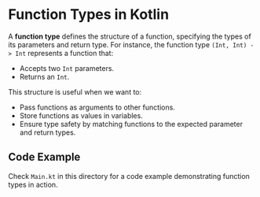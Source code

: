 # Function Types in Kotlin

A **function type** defines the structure of a function, specifying the types of its parameters and return type. For instance, the function type `(Int, Int) -> Int` represents a function that:
- Accepts two `Int` parameters.
- Returns an `Int`.

This structure is useful when we want to:
- Pass functions as arguments to other functions.
- Store functions as values in variables.
- Ensure type safety by matching functions to the expected parameter and return types.

## Code Example

Check `Main.kt` in this directory for a code example demonstrating function types in action.